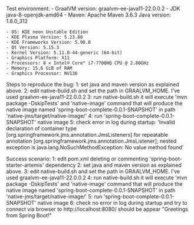 Test environment:
	- GraalVM version: graalvm-ee-java11-22.0.0.2
	- JDK java-8-openjdk-amd64
	- Maven:
		Apache Maven 3.6.3
		Java version: 1.8.0_312

	- OS: KDE neon Unstable Edition
	- KDE Plasma Version: 5.23.80
	- KDE Frameworks Version: 5.90.0
	- Qt Version: 5.15.3
	- Kernel Version: 5.11.0-44-generic (64-bit)
	- Graphics Platform: X11
	- Processors: 8 × Intel® Core™ i7-7700HQ CPU @ 2.80GHz
	- Memory: 15,6 GiB of RAM
	- Graphics Processor: NV136


Steps to reproduce the bug:
	1: set java and maven version as explained above.
	2: edit native-build.sh and set the path in GRAALVM_HOME. I've used graalvm-ee-java11-22.0.0.2
	3: run native-build.sh it will execute 'mvn package -DskipTests' and 'native-image' command that will produce the native image named 'spring-boot-complete-0.0.1-SNAPSHOT' in path 'native-jms/target/native-image/'
	4:  run 'spring-boot-complete-0.0.1-SNAPSHOT' native image
	5: check error in log during startup:
		'Invalid declaration of container type [org.springframework.jms.annotation.JmsListeners] for repeatable annotation [org.springframework.jms.annotation.JmsListener]; nested exception is java.lang.NoSuchMethodException: No value method found'

Success scenario:
	1: edit pom.xml deleting or commenting 'spring-boot-starter-artemis' dependency
	2: set java and maven version as explained above.
	3: edit native-build.sh and set the path in GRAALVM_HOME. I've used graalvm-ee-java11-22.0.0.2
	4: run native-build.sh it will execute 'mvn package -DskipTests' and 'native-image' command that will produce the native image named 'spring-boot-complete-0.0.1-SNAPSHOT' in path 'native-jms/target/native-image/'
	5:  run 'spring-boot-complete-0.0.1-SNAPSHOT' native image
	6:  check no error in log during startup and try to connect via browser to http://localhost:8080/ should be appear "Greetings from Spring Boot!"

